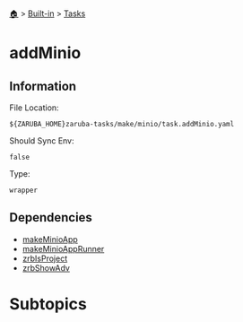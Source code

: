 <!--startTocHeader-->
[🏠](../../README.md) > [Built-in](../README.md) > [Tasks](README.md)
# addMinio
<!--endTocHeader-->


## Information

File Location:

    ${ZARUBA_HOME}zaruba-tasks/make/minio/task.addMinio.yaml

Should Sync Env:

    false

Type:

    wrapper


## Dependencies

- [makeMinioApp](make-minio-app.md)
- [makeMinioAppRunner](make-minio-app-runner.md)
- [zrbIsProject](zrb-is-project.md)
- [zrbShowAdv](zrb-show-adv.md)



# Subtopics
<!--startTocSubtopic-->
<!--endTocSubtopic-->